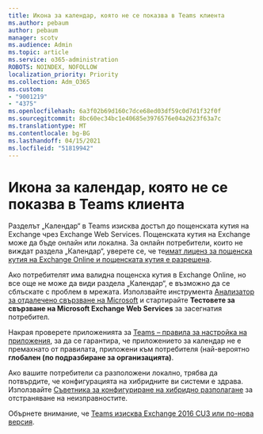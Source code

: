 ```yaml
---
title: Икона за календар, която не се показва в Teams клиента
ms.author: pebaum
author: pebaum
manager: scotv
ms.audience: Admin
ms.topic: article
ms.service: o365-administration
ROBOTS: NOINDEX, NOFOLLOW
localization_priority: Priority
ms.collection: Adm_O365
ms.custom:
- "9001219"
- "4375"
ms.openlocfilehash: 6a3f02b69d160c7dce68ed03df59c0d7d1f32f0f
ms.sourcegitcommit: 8bc60ec34bc1e40685e3976576e04a2623f63a7c
ms.translationtype: MT
ms.contentlocale: bg-BG
ms.lasthandoff: 04/15/2021
ms.locfileid: "51819942"
---
```

# <a name="calendar-icon-not-showing-in-teams-client"></a>Икона за календар, която не се показва в Teams клиента

Разделът „Календар“ в Teams изисква достъп до пощенската кутия на Exchange чрез Exchange Web Services. Пощенската кутия на Exchange може да бъде онлайн или локална. За онлайн потребители, които не виждат раздела „Календар“, уверете се, че те[имат лиценз за пощенска кутия на Exchange Online и пощенската кутия е разрешена](https://docs.microsoft.com/exchange/recipients-in-exchange-online/create-user-mailboxes).

Ако потребителят има валидна пощенска кутия в Exchange Online, но все още не може да види раздела „Календар“, е възможно да се сблъскате с проблем в мрежата. Използвайте инструмента [Анализатор за отдалечено свързване на Microsoft](https://testconnectivity.microsoft.com/) и стартирайте **Тестовете за свързване на Microsoft Exchange Web Services** за засегнатия потребител.

Накрая проверете приложенията за [Teams – правила за настройка на приложения](https://admin.teams.microsoft.com/policies/app-setup), за да се гарантира, че приложението за календар не е премахнато от правилата, приложени към потребителя (най-вероятно **глобален (по подразбиране за организацията)**.

Ако вашите потребители са разположени локално, трябва да потвърдите, че конфигурацията на хибридните ви системи е здрава. Използвайте [Съветника за конфигуриране на хибридно разполагане](https://docs.microsoft.com/exchange/hybrid-deployment/hybrid-agent) за отстраняване на неизправностите.

Обърнете внимание, че [Teams изисква Exchange 2016 CU3 или по-нова версия](https://docs.microsoft.com/microsoftteams/exchange-teams-interact).

